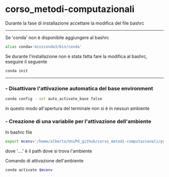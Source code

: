 # corso_metodi-computazionali

Durante la fase di installazione accettare la modifica del file bashrc

---
Se 'conda' non è disponibile aggiungere al bashrc
```bash
alias conda='miniconda3/bin/conda'
```

Se durante l'installazione non è stata fatta fare la modifica al bashrc, eseguire il seguente
```bash 
conda init
```
---

### - Disattivare l'attivazione automatica del base environment
```bash
conda config --set auto_activate_base false
```
in questo modo all'apertura del terminale non si è in nessun ambiente


### - Creazione di una variabile per l'attivazione dell'ambiente

In bashrc file
```bash  
export mcenv='/home/alberto/UniPd_github/corso_metodi-computazionali/pyenv'
```    
dove '....' è il path dove si trova l'ambiente

Comando di attivazione dell'ambiente
```bash
conda activate $mcenv
```

